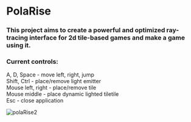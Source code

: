 # PolaRise

### This project aims to create a powerful and optimized ray-tracing interface for 2d tile-based games and make a game using it.

### Current controls:
A, D, Space - move left, right, jump<br/>
Shift, Ctrl - place/remove light emitter<br/>
Mouse left, right - place/remove tile<br/>
Mouse middle - place dynamic lighted tiletile<br/>
Esc - close application<br/>

![polaRise2](https://user-images.githubusercontent.com/55507150/77239556-24f9e700-6bed-11ea-98a8-ffb2435e67e0.png)
